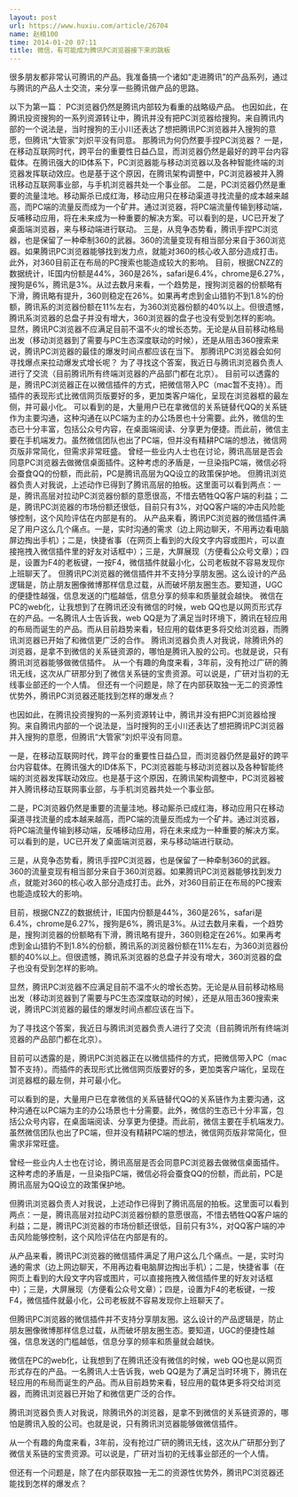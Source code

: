 ```yaml
---
layout: post
url: https://www.huxiu.com/article/26704
name: 赵楠100
time: 2014-01-20 07:11
title: 微信，有可能成为腾讯PC浏览器接下来的跳板
---
```

很多朋友都非常认可腾讯的产品。我准备搞一个诸如“走进腾讯”的产品系列，通过与腾讯的产品人士交流，来分享一些腾讯做产品的思路。

以下为第一篇： PC浏览器仍然是腾讯内部较为看重的战略级产品。 也因如此，在腾讯投资搜狗的一系列资源转让中，腾讯并没有把PC浏览器给搜狗。来自腾讯内部的一个说法是，当时搜狗的王小川还表达了想把腾讯PC浏览器并入搜狗的意愿，但腾讯“大管家”刘炽平没有同意。 那腾讯为何仍然要手捏PC浏览器？ 一是，在移动互联网时代，跨平台的重要性日益凸显，而浏览器仍然是最好的跨平台内容载体。在腾讯强大的ID体系下，PC浏览器能与移动浏览器以及各种智能终端的浏览器发挥联动效应。也是基于这个原因，在腾讯架构调整中，PC浏览器被并入腾讯移动互联网事业部，与手机浏览器共处一个事业部。 二是，PC浏览器仍然是重要的流量洼地。移动厮杀已成红海，移动应用只在移动渠道寻找流量的成本越来越高，而PC端的流量反而成为一个矿井。通过浏览器，将PC端流量传输到移动端，反哺移动应用，将在未来成为一种重要的解决方案。可以看到的是，UC已开发了桌面端浏览器，来与移动端进行联动。 三是，从竞争态势看，腾讯手捏PC浏览器，也是保留了一种牵制360的武器。360的流量变现有相当部分来自于360浏览器。如果腾讯PC浏览器能够找到发力点，就能对360的核心收入部分造成打击。此外，对360目前正在布局的PC搜索也能造成较大的影响。 目前，根据CNZZ的数据统计，IE国内份额是44%，360是26%，safari是6.4%，chrome是6.27%，搜狗是6%，腾讯是3%。从过去数月来看，一个趋势是，搜狗浏览器的份额略有下滑，腾讯略有提升，360则稳定在26%。如果再考虑到金山猎豹不到1.8%的份额，腾讯系的浏览器份额在11%左右，为360浏览器份额的40%以上。但很遗憾，腾讯系浏览器的总盘子并没有增大，360浏览器的盘子也没有受到怎样的影响。 显然，腾讯PC浏览器不应满足目前不温不火的增长态势。无论是从目前移动格局出发（移动浏览器到了需要与PC生态深度联动的时候），还是从阻击360搜索来说，腾讯PC浏览器的最佳的爆发时间点都应该在当下。 那腾讯PC浏览器会如何寻找爆点来拉动爆发式增长呢？ 为了寻找这个答案，我近日与腾讯浏览器负责人进行了交流（目前腾讯所有终端浏览器的产品部门都在北京）。 目前可以透露的是，腾讯PC浏览器正在以微信插件的方式，把微信带入PC（mac暂不支持）。而插件的表现形式比微信网页版要好的多，更加类客户端化，呈现在浏览器框的最左侧，并可最小化。 可以看到的是，大量用户已在拿微信的关系链替代QQ的关系链作为主要沟通，这种沟通在以PC端为主的办公场景也十分需要。此外，微信的生态已十分丰富，包括公众号内容，在桌面端阅读、分享更为便捷。而此前，微信主要在手机端发力。虽然微信团队也出了PC端，但并没有精耕PC端的想法，微信网页版非常简化，但需求非常旺盛。 曾经一些业内人士也在讨论，腾讯高层是否会同意PC浏览器去做微信桌面插件。这种考虑的矛盾是，一旦染指PC端，微信必将会蚕食QQ的份额，而此前，PC是腾讯高层为QQ设立的政策保护地。 但腾讯浏览器负责人对我说，上述动作已得到了腾讯高层的拍板。这里面可以看到两点：一是，腾讯高层对拉动PC浏览器份额的意愿很高，不惜去牺牲QQ客户端的利益；二是，腾讯PC浏览器的市场份额还很低，目前只有3%，对QQ客户端的冲击风险能够控制，这个风险评估在内部是有的。 从产品来看，腾讯PC浏览器的微信插件满足了用户这么几个痛点。一是，实时沟通的需求（边上网边聊天，不用再边看电脑屏边掏出手机）；二是，快捷省事（在网页上看到的大段文字内容或图片，可以直接拖拽入微信插件里的好友对话框中）；三是，大屏展现（方便看公众号文章）；四是，设置为F4的老板键，一按F4，微信插件就最小化，公司老板就不容易发现你上班聊天了。 但腾讯PC浏览器的微信插件并不支持分享朋友圈。这么设计的产品逻辑是，防止朋友圈像微博那样信息过载，从而破坏朋友圈生态。要知道，UGC的便捷性越强，信息发送的门槛越低，信息分享的频率和质量就会越快。 微信在PC的web化，让我想到了在腾讯还没有微信的时候，web QQ也是以网页形式存在的产品。一名腾讯人士告诉我，web QQ是为了满足当时环境下，腾讯在轻应用的布局而诞生的产品。而从目前趋势来看，轻应用的载体更多将交给浏览器，而腾讯浏览器已开始了和微信更广泛的合作。 腾讯浏览器负责人对我说，除腾讯外的浏览器，是拿不到微信的关系链资源的，哪怕是腾讯入股的公司。也就是说，只有腾讯浏览器能够做微信插件。 从一个有趣的角度来看，3年前，没有抢过广研的腾讯无线，这次从广研那分到了微信关系链的宝贵资源。可以说是，广研对当初的无线事业部还的一个人情。 但还有一个问题是，除了在内部获取独一无二的资源性优势外，腾讯PC浏览器还能找到怎样的爆发点？

也因如此，在腾讯投资搜狗的一系列资源转让中，腾讯并没有把PC浏览器给搜狗。来自腾讯内部的一个说法是，当时搜狗的王小川还表达了想把腾讯PC浏览器并入搜狗的意愿，但腾讯“大管家”刘炽平没有同意。

一是，在移动互联网时代，跨平台的重要性日益凸显，而浏览器仍然是最好的跨平台内容载体。在腾讯强大的ID体系下，PC浏览器能与移动浏览器以及各种智能终端的浏览器发挥联动效应。也是基于这个原因，在腾讯架构调整中，PC浏览器被并入腾讯移动互联网事业部，与手机浏览器共处一个事业部。

二是，PC浏览器仍然是重要的流量洼地。移动厮杀已成红海，移动应用只在移动渠道寻找流量的成本越来越高，而PC端的流量反而成为一个矿井。通过浏览器，将PC端流量传输到移动端，反哺移动应用，将在未来成为一种重要的解决方案。可以看到的是，UC已开发了桌面端浏览器，来与移动端进行联动。

三是，从竞争态势看，腾讯手捏PC浏览器，也是保留了一种牵制360的武器。360的流量变现有相当部分来自于360浏览器。如果腾讯PC浏览器能够找到发力点，就能对360的核心收入部分造成打击。此外，对360目前正在布局的PC搜索也能造成较大的影响。

目前，根据CNZZ的数据统计，IE国内份额是44%，360是26%，safari是6.4%，chrome是6.27%，搜狗是6%，腾讯是3%。从过去数月来看，一个趋势是，搜狗浏览器的份额略有下滑，腾讯略有提升，360则稳定在26%。如果再考虑到金山猎豹不到1.8%的份额，腾讯系的浏览器份额在11%左右，为360浏览器份额的40%以上。但很遗憾，腾讯系浏览器的总盘子并没有增大，360浏览器的盘子也没有受到怎样的影响。

显然，腾讯PC浏览器不应满足目前不温不火的增长态势。无论是从目前移动格局出发（移动浏览器到了需要与PC生态深度联动的时候），还是从阻击360搜索来说，腾讯PC浏览器的最佳的爆发时间点都应该在当下。

为了寻找这个答案，我近日与腾讯浏览器负责人进行了交流（目前腾讯所有终端浏览器的产品部门都在北京）。

目前可以透露的是，腾讯PC浏览器正在以微信插件的方式，把微信带入PC（mac暂不支持）。而插件的表现形式比微信网页版要好的多，更加类客户端化，呈现在浏览器框的最左侧，并可最小化。

可以看到的是，大量用户已在拿微信的关系链替代QQ的关系链作为主要沟通，这种沟通在以PC端为主的办公场景也十分需要。此外，微信的生态已十分丰富，包括公众号内容，在桌面端阅读、分享更为便捷。而此前，微信主要在手机端发力。虽然微信团队也出了PC端，但并没有精耕PC端的想法，微信网页版非常简化，但需求非常旺盛。

曾经一些业内人士也在讨论，腾讯高层是否会同意PC浏览器去做微信桌面插件。这种考虑的矛盾是，一旦染指PC端，微信必将会蚕食QQ的份额，而此前，PC是腾讯高层为QQ设立的政策保护地。

但腾讯浏览器负责人对我说，上述动作已得到了腾讯高层的拍板。这里面可以看到两点：一是，腾讯高层对拉动PC浏览器份额的意愿很高，不惜去牺牲QQ客户端的利益；二是，腾讯PC浏览器的市场份额还很低，目前只有3%，对QQ客户端的冲击风险能够控制，这个风险评估在内部是有的。

从产品来看，腾讯PC浏览器的微信插件满足了用户这么几个痛点。一是，实时沟通的需求（边上网边聊天，不用再边看电脑屏边掏出手机）；二是，快捷省事（在网页上看到的大段文字内容或图片，可以直接拖拽入微信插件里的好友对话框中）；三是，大屏展现（方便看公众号文章）；四是，设置为F4的老板键，一按F4，微信插件就最小化，公司老板就不容易发现你上班聊天了。

但腾讯PC浏览器的微信插件并不支持分享朋友圈。这么设计的产品逻辑是，防止朋友圈像微博那样信息过载，从而破坏朋友圈生态。要知道，UGC的便捷性越强，信息发送的门槛越低，信息分享的频率和质量就会越快。

微信在PC的web化，让我想到了在腾讯还没有微信的时候，web QQ也是以网页形式存在的产品。一名腾讯人士告诉我，web QQ是为了满足当时环境下，腾讯在轻应用的布局而诞生的产品。而从目前趋势来看，轻应用的载体更多将交给浏览器，而腾讯浏览器已开始了和微信更广泛的合作。

腾讯浏览器负责人对我说，除腾讯外的浏览器，是拿不到微信的关系链资源的，哪怕是腾讯入股的公司。也就是说，只有腾讯浏览器能够做微信插件。

从一个有趣的角度来看，3年前，没有抢过广研的腾讯无线，这次从广研那分到了微信关系链的宝贵资源。可以说是，广研对当初的无线事业部还的一个人情。

但还有一个问题是，除了在内部获取独一无二的资源性优势外，腾讯PC浏览器还能找到怎样的爆发点？


